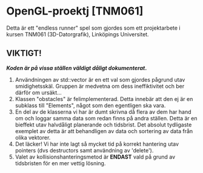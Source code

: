 # OpenGL-proektj [TNM061]

Detta är ett "endless runner" spel som gjordes som ett projektarbete i kursen TNM061 (3D-Datorgrafik), Linköpings Universitet.


## VIKTIGT!

**_Koden är på vissa ställen väldigt dåligt dokumenterat_.**

  1. Användningen av std::vector är en ett val som gjordes pågrund utav smidighetsskäl. Gruppen är medvetna om dess ineffiktivitet och ber därför om ursäkt...
  2. Klassen "obstacles" är felimplementerad. Detta innebär att den ej är en subklass till "Elements", något som den egentligen ska vara.
  3. En del av de klasserna vi har är dumt skrivna då flera av dem har hand om och loggar samma data som redan finns på andra ställen. Detta är en bieffekt utav halvdåligt planerande och tidsbrist. Det absolut tydligaste exemplet av detta är att behandligen av data och sortering av data från olika vektorer. 
  4. Det läcker! Vi har inte lagt så mycket tid på korrekt hantering utav pointers (dvs destructors samt användning av 'delete'). 
  5. Valet av kollisionshanteringsmetod är **ENDAST** vald på grund av tidsbristen för en mer vettig lösning.
